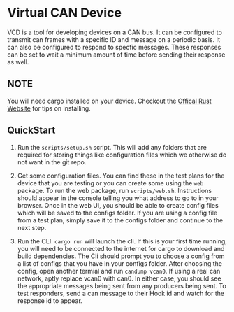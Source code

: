 # Virtual CAN Device
VCD is a tool for developing devices on a CAN bus. It can be configured to transmit can frames with a specific ID and message on a periodic basis.
It can also be configured to respond to specfic messages. These responses can be set to wait a minimum amount of time before sending their response
as well.

## NOTE
You will need cargo installed on your device. Checkout the [Offical Rust Website](https://www.rust-lang.org/tools/install) for tips on installing.

## QuickStart
1.  Run the `scripts/setup.sh` script. This will add any folders that are required for storing things like
configuration files which we otherwise do not want in the git repo.

2.  Get some configuration files. You can find these in the test plans for the device that you are testing or you can create some using
the `web` package. To run the web package, run `scripts/web.sh`. Instructions should appear in the console telling you what address to go to in your browser.
Once in the web UI, you should be able to create config files which will be saved to the configs folder. If you are using a config file from a test plan, simply save it to the configs folder and continue to the next step.

3. Run the CLI. `cargo run` will launch the cli. If this is your first time running, you will need to be connected to the internet for cargo to download and build dependencies.
The Cli should prompt you to choose a config from a list of configs that you have in your configs folder. After choosing the config, open another termial and run `candump vcan0`. If using a real
can network, aptly replace vcan0 with can0. In either case, you should see the appropriate messages being sent from any producers being sent. To test responders, send a can message to their Hook
id and watch for the response id to appear.
